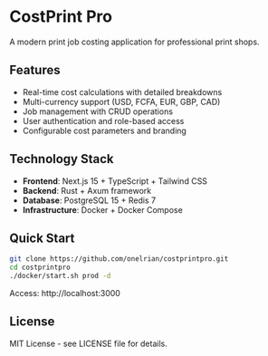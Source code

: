 # CostPrint Pro

A modern print job costing application for professional print shops.

## Features

- Real-time cost calculations with detailed breakdowns
- Multi-currency support (USD, FCFA, EUR, GBP, CAD)
- Job management with CRUD operations
- User authentication and role-based access
- Configurable cost parameters and branding

## Technology Stack

- **Frontend**: Next.js 15 + TypeScript + Tailwind CSS
- **Backend**: Rust + Axum framework
- **Database**: PostgreSQL 15 + Redis 7
- **Infrastructure**: Docker + Docker Compose

## Quick Start

```bash
git clone https://github.com/onelrian/costprintpro.git
cd costprintpro
./docker/start.sh prod -d
```

Access: http://localhost:3000

## License

MIT License - see LICENSE file for details.
